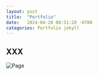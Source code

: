 ```yaml
---
layout: post
title:  "Portfolio"
date:   2024-04-20 08:51:28 -0700
categories: Portfolio jekyll
---
```


## XXX

![Page](../_images/_page1.png)